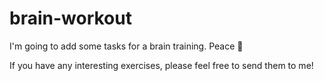 # brain-workout
I'm going to add some tasks for a brain training. Peace 🍬

If you have any interesting exercises, please feel free to send them to me!
